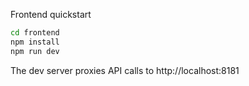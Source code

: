 Frontend quickstart

```cmd
cd frontend
npm install
npm run dev
```

The dev server proxies API calls to http://localhost:8181
